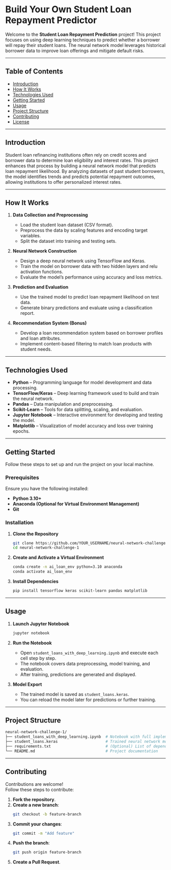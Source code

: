 
# Build Your Own Student Loan Repayment Predictor

Welcome to the **Student Loan Repayment Prediction** project! This project focuses on using deep learning techniques to predict whether a borrower will repay their student loans. The neural network model leverages historical borrower data to improve loan offerings and mitigate default risks.

---

## Table of Contents
- [Introduction](#introduction)
- [How It Works](#how-it-works)
- [Technologies Used](#technologies-used)
- [Getting Started](#getting-started)
- [Usage](#usage)
- [Project Structure](#project-structure)
- [Contributing](#contributing)
- [License](#license)

---

## Introduction
Student loan refinancing institutions often rely on credit scores and borrower data to determine loan eligibility and interest rates. This project enhances that process by building a neural network model that predicts loan repayment likelihood. By analyzing datasets of past student borrowers, the model identifies trends and predicts potential repayment outcomes, allowing institutions to offer personalized interest rates.

---

## How It Works
1. **Data Collection and Preprocessing**  
   - Load the student loan dataset (CSV format).  
   - Preprocess the data by scaling features and encoding target variables.  
   - Split the dataset into training and testing sets.  

2. **Neural Network Construction**  
   - Design a deep neural network using TensorFlow and Keras.  
   - Train the model on borrower data with two hidden layers and relu activation functions.  
   - Evaluate the model’s performance using accuracy and loss metrics.  

3. **Prediction and Evaluation**  
   - Use the trained model to predict loan repayment likelihood on test data.  
   - Generate binary predictions and evaluate using a classification report.  

4. **Recommendation System (Bonus)**  
   - Develop a loan recommendation system based on borrower profiles and loan attributes.  
   - Implement content-based filtering to match loan products with student needs.  

---

## Technologies Used
- **Python** – Programming language for model development and data processing.  
- **TensorFlow/Keras** – Deep learning framework used to build and train the neural network.  
- **Pandas** – Data manipulation and preprocessing.  
- **Scikit-Learn** – Tools for data splitting, scaling, and evaluation.  
- **Jupyter Notebook** – Interactive environment for developing and testing the model.  
- **Matplotlib** – Visualization of model accuracy and loss over training epochs.  

---

## Getting Started
Follow these steps to set up and run the project on your local machine.

### Prerequisites
Ensure you have the following installed:  
- **Python 3.10+**  
- **Anaconda (Optional for Virtual Environment Management)**  
- **Git**  

### Installation
1. **Clone the Repository**  
   ```bash
   git clone https://github.com/YOUR_USERNAME/neural-network-challenge-1.git
   cd neural-network-challenge-1
   ```

2. **Create and Activate a Virtual Environment**  
   ```bash
   conda create -n ai_loan_env python=3.10 anaconda
   conda activate ai_loan_env
   ```

3. **Install Dependencies**  
   ```bash
   pip install tensorflow keras scikit-learn pandas matplotlib
   ```

---

## Usage
1. **Launch Jupyter Notebook**  
   ```bash
   jupyter notebook
   ```

2. **Run the Notebook**  
   - Open `student_loans_with_deep_learning.ipynb` and execute each cell step by step.  
   - The notebook covers data preprocessing, model training, and evaluation.  
   - After training, predictions are generated and displayed.  

3. **Model Export**  
   - The trained model is saved as `student_loans.keras`.  
   - You can reload the model later for predictions or further training.  

---

## Project Structure
```bash
neural-network-challenge-1/
├── student_loans_with_deep_learning.ipynb  # Notebook with full implementation
├── student_loans.keras                     # Trained neural network model
├── requirements.txt                        # (Optional) List of dependencies
└── README.md                               # Project documentation
```

---

## Contributing
Contributions are welcome!  
Follow these steps to contribute:  

1. **Fork the repository**.  
2. **Create a new branch**:  
   ```bash
   git checkout -b feature-branch
   ```  
3. **Commit your changes**:  
   ```bash
   git commit -m "Add feature"  
   ```  
4. **Push the branch**:  
   ```bash
   git push origin feature-branch
   ```  
5. **Create a Pull Request**.  
